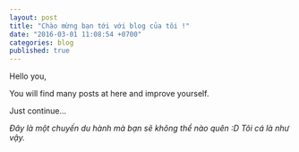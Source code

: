 ```yaml
---
layout: post
title: "Chào mừng bạn tới với blog của tôi !"
date: "2016-03-01 11:08:54 +0700"
categories: blog
published: true
---
```


Hello you,

You will find many posts at here and improve yourself. 

Just continue...

*Đây là một chuyến du hành mà bạn sẽ không thể nào quên :D Tôi cá là như vậy.*


